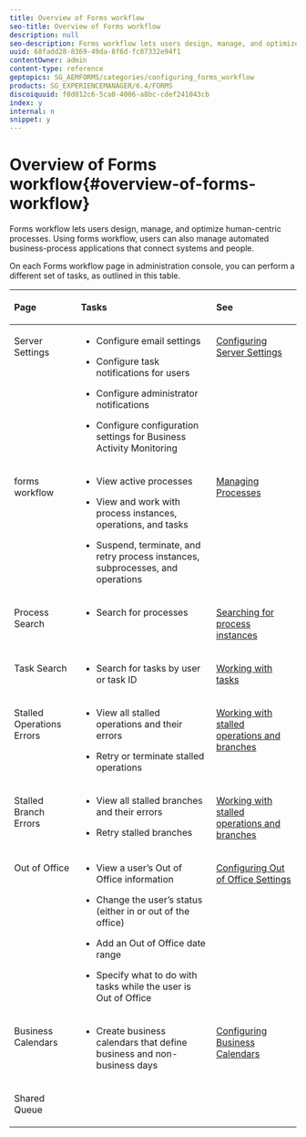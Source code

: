 ```yaml
---
title: Overview of Forms workflow
seo-title: Overview of Forms workflow
description: null
seo-description: Forms workflow lets users design, manage, and optimize human-centric processes. Using forms workflow, users can also manage automated business-process applications that connect systems and people.
uuid: 68fadd28-8369-49da-8f6d-fc87332e94f1
contentOwner: admin
content-type: reference
geptopics: SG_AEMFORMS/categories/configuring_forms_workflow
products: SG_EXPERIENCEMANAGER/6.4/FORMS
discoiquuid: f0d012c6-5ca0-4006-a8bc-cdef241043cb
index: y
internal: n
snippet: y
---
```


# Overview of Forms workflow{#overview-of-forms-workflow}

Forms workflow lets users design, manage, and optimize human-centric processes. Using forms workflow, users can also manage automated business-process applications that connect systems and people.

On each Forms workflow page in administration console, you can perform a different set of tasks, as outlined in this table.

<table cellpadding="4" cellspacing="0">
 <thead align="left">
  <tr>
   <th class="cellrowborder" id="d19e23878" valign="top" width="NaN%"><p>Page</p></th> 
   <th class="cellrowborder" id="d19e23881" valign="top" width="NaN%"><p>Tasks</p></th> 
   <th class="cellrowborder" id="d19e23884" valign="top" width="NaN%"><p>See</p></th> 
  </tr> 
 </thead> 
 <tbody>
  <tr>
   <td class="cellrowborder" headers="d19e23878 " valign="top" width="NaN%"><p>Server Settings</p></td> 
   <td class="cellrowborder" headers="d19e23881 " valign="top" width="NaN%">
    <ul>
     <li><p>Configure email settings</p></li>
     <li><p>Configure task notifications for users</p></li>
     <li><p>Configure administrator notifications</p></li>
     <li><p>Configure configuration settings for Business Activity Monitoring </p></li>
    </ul></td> 
   <td class="cellrowborder" headers="d19e23884 " valign="top" width="NaN%"><p><a href="../../../forms/using/admin-help/configuring-server-settings.md#configuring-server-settings">Configuring Server Settings</a></p></td> 
  </tr> 
  <tr>
   <td class="cellrowborder" headers="d19e23878 " valign="top" width="NaN%"><p>forms workflow</p></td> 
   <td class="cellrowborder" headers="d19e23881 " valign="top" width="NaN%">
    <ul>
     <li><p>View active processes</p></li>
     <li><p>View and work with process instances, operations, and tasks</p></li>
     <li><p>Suspend, terminate, and retry process instances, subprocesses, and operations</p></li>
    </ul></td> 
   <td class="cellrowborder" headers="d19e23884 " valign="top" width="NaN%"><p><a href="../../../forms/using/admin-help/processes.md#managing-processes">Managing Processes</a></p></td> 
  </tr> 
  <tr>
   <td class="cellrowborder" headers="d19e23878 " valign="top" width="NaN%"><p>Process Search</p></td> 
   <td class="cellrowborder" headers="d19e23881 " valign="top" width="NaN%">
    <ul>
     <li><p>Search for processes</p></li>
    </ul></td> 
   <td class="cellrowborder" headers="d19e23884 " valign="top" width="NaN%"><p><a href="../../../forms/using/admin-help/searching-process-instances.md#searching-for-process-instances">Searching for process instances</a></p></td> 
  </tr> 
  <tr>
   <td class="cellrowborder" headers="d19e23878 " valign="top" width="NaN%"><p>Task Search</p></td> 
   <td class="cellrowborder" headers="d19e23881 " valign="top" width="NaN%">
    <ul>
     <li><p>Search for tasks by user or task ID</p></li>
    </ul></td> 
   <td class="cellrowborder" headers="d19e23884 " valign="top" width="NaN%"><p><a href="../../../forms/using/admin-help/tasks.md#working-with-tasks">Working with tasks</a></p></td> 
  </tr> 
  <tr>
   <td class="cellrowborder" headers="d19e23878 " valign="top" width="NaN%"><p>Stalled Operations Errors</p></td> 
   <td class="cellrowborder" headers="d19e23881 " valign="top" width="NaN%">
    <ul>
     <li><p>View all stalled operations and their errors</p></li>
     <li><p>Retry or terminate stalled operations</p></li>
    </ul></td> 
   <td class="cellrowborder" headers="d19e23884 " valign="top" width="NaN%"><p><a href="../../../forms/using/admin-help/stalled-operations-branches.md#working-with-stalled-operations-and-branches">Working with stalled operations and branches</a></p></td> 
  </tr> 
  <tr>
   <td class="cellrowborder" headers="d19e23878 " valign="top" width="NaN%"><p>Stalled Branch Errors</p></td> 
   <td class="cellrowborder" headers="d19e23881 " valign="top" width="NaN%">
    <ul>
     <li><p>View all stalled branches and their errors</p></li>
     <li><p>Retry stalled branches</p></li>
    </ul></td> 
   <td class="cellrowborder" headers="d19e23884 " valign="top" width="NaN%"><p><a href="../../../forms/using/admin-help/stalled-operations-branches.md#working-with-stalled-operations-and-branches">Working with stalled operations and branches</a></p></td> 
  </tr> 
  <tr>
   <td class="cellrowborder" headers="d19e23878 " valign="top" width="NaN%"><p>Out of Office</p></td> 
   <td class="cellrowborder" headers="d19e23881 " valign="top" width="NaN%">
    <ul>
     <li><p>View a user’s Out of Office information</p></li>
     <li><p>Change the user’s status (either in or out of the office)</p></li>
     <li><p>Add an Out of Office date range </p></li>
     <li><p>Specify what to do with tasks while the user is Out of Office</p></li>
    </ul></td> 
   <td class="cellrowborder" headers="d19e23884 " valign="top" width="NaN%"><p><a href="../../../forms/using/admin-help/configuring-out-office-settings.md#configuring-out-of-office-settings">Configuring Out of Office Settings</a></p></td> 
  </tr> 
  <tr>
   <td class="cellrowborder" headers="d19e23878 " valign="top" width="NaN%"><p>Business Calendars</p></td> 
   <td class="cellrowborder" headers="d19e23881 " valign="top" width="NaN%">
    <ul>
     <li><p>Create business calendars that define business and non-business days</p></li>
    </ul></td> 
   <td class="cellrowborder" headers="d19e23884 " valign="top" width="NaN%"><p><a href="../../../forms/using/admin-help/configuring-business-calendars.md#configuring-business-calendars">Configuring Business Calendars</a></p></td> 
  </tr> 
  <tr>
   <td class="cellrowborder" headers="d19e23878 " valign="top" width="NaN%"><p>Shared Queue</p></td> 
   <td class="cellrowborder" headers="d19e23881 " valign="top" width="NaN%"><p></p></td> 
   <td class="cellrowborder" headers="d19e23884 " valign="top" width="NaN%"><p></p></td> 
  </tr> 
 </tbody> 
</table>

